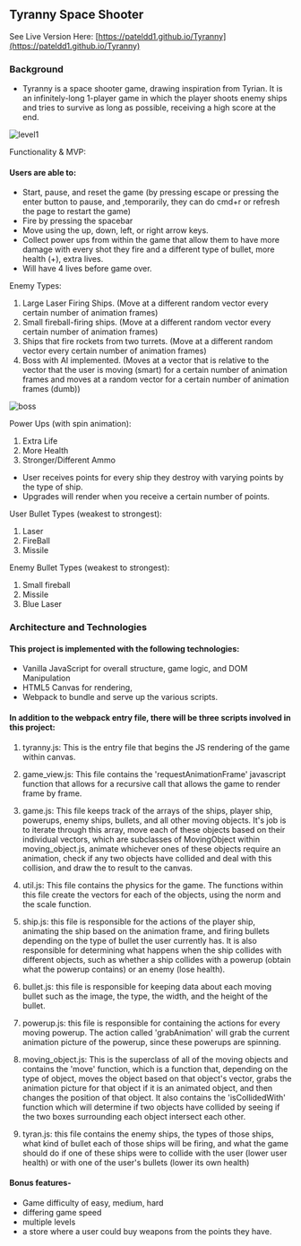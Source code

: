 ## Tyranny Space Shooter
See Live Version Here: [https://pateldd1.github.io/Tyranny](https://pateldd1.github.io/Tyranny)

### Background

* Tyranny is a space shooter game, drawing inspiration from Tyrian. It is an infinitely-long 1-player game in which the player shoots enemy ships and tries to survive as long as possible, receiving a high score at the end.

![level1](/assets/leveldemo.gif)

Functionality & MVP:

#### Users are able to:

 * Start, pause, and reset the game (by pressing escape or pressing the enter button to pause, and ,temporarily, they can do cmd+r or refresh the page to restart the game)
 * Fire by pressing the spacebar
 * Move using the up, down, left, or right arrow keys.
 * Collect power ups from within the game that allow them to have more damage with every shot they fire and a different type of bullet, more health (+), extra lives.
 * Will have 4 lives before game over.

 Enemy Types:
 1. Large Laser Firing Ships. (Move at a different random vector every certain number of animation frames)
 2. Small fireball-firing ships. (Move at a different random vector every certain number of animation frames)
 3. Ships that fire rockets from two turrets. (Move at a different random vector every certain number of animation frames)
 4. Boss with AI implemented. (Moves at a vector that is relative to the vector that the user is moving (smart) for a certain
 number of animation frames and moves at a random vector for a certain number of animation frames (dumb))


 ![boss](/assets/boss.gif)

 Power Ups (with spin animation):
 1. Extra Life
 2. More Health
 3. Stronger/Different Ammo

 * User receives points for every ship they destroy with varying points by the type of ship.
 * Upgrades will render when you receive a certain number of points.

 User Bullet Types (weakest to strongest):
 1. Laser
 2. FireBall
 3. Missile

 Enemy Bullet Types (weakest to strongest):
 1. Small fireball
 2. Missile
 3. Blue Laser


### Architecture and Technologies

#### This project is implemented with the following technologies:

* Vanilla JavaScript for overall structure, game logic, and DOM Manipulation
* HTML5 Canvas for rendering,
* Webpack to bundle and serve up the various scripts.

#### In addition to the webpack entry file, there will be three scripts involved in this project:

1. tyranny.js: This is the entry file that begins the JS rendering of the game within canvas.

2. game_view.js: This file contains the 'requestAnimationFrame' javascript function that allows
for a recursive call that allows the game to render frame by frame.

3. game.js: This file keeps track of the arrays of the ships, player ship, powerups, enemy ships, bullets,
and all other moving objects. It's job is to iterate through this array, move each of these objects based on their individual vectors,
which are subclasses of MovingObject within moving_object.js, animate whichever ones of these objects require an animation, check if any two objects have collided and deal with this collision, and draw the to result to the canvas.

4. util.js: This file contains the physics for the game. The functions within this file create the vectors for each of the objects, using the norm and the scale function.

5. ship.js: this file is responsible for the actions of the player ship, animating the ship based on the animation frame, and firing bullets depending on the type of bullet the user currently has. It is also responsible for determining what happens when the ship collides with different objects, such as whether a ship collides with a powerup (obtain what the powerup contains) or an enemy (lose health).

6. bullet.js: this file is responsible for keeping data about each moving bullet such as the image, the type, the width, and the height of the bullet.

7. powerup.js: this file is responsible for containing the actions for every moving powerup. The action called 'grabAnimation' will grab the current animation picture of the powerup, since these powerups are spinning.

8. moving_object.js: This is the superclass of all of the moving objects and contains the 'move' function, which is a function that, depending on the type of object, moves the object based on that object's vector, grabs the animation picture for that object if it is an animated object, and then changes the position of that object. It also contains the 'isCollidedWith' function which will determine if two objects have collided by seeing if the two boxes surrounding each object intersect each other.

9. tyran.js: this file contains the enemy ships, the types of those ships, what kind of bullet each of those ships will be firing, and what the game should do if one of these ships were to collide with the user (lower user health) or with one of the user's bullets (lower its own health)

#### Bonus features-

* Game difficulty of easy, medium, hard
* differing game speed
* multiple levels
* a store where a user could buy weapons from the points they have.

